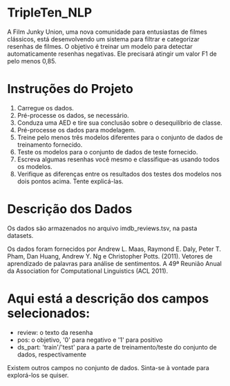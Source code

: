 # TripleTen_NLP

A Film Junky Union, uma nova comunidade para entusiastas de filmes clássicos, está desenvolvendo um sistema para filtrar e categorizar resenhas de filmes. 
O objetivo é treinar um modelo para detectar automaticamente resenhas negativas. 
Ele precisará atingir um valor F1 de pelo menos 0,85.

# Instruções do Projeto
1.	Carregue os dados.
2.	Pré-processe os dados, se necessário.
3.	Conduza uma AED e tire sua conclusão sobre o desequilíbrio de classe.
4.	Pré-processe os dados para modelagem.
5.	Treine pelo menos três modelos diferentes para o conjunto de dados de treinamento fornecido.
6.	Teste os modelos para o conjunto de dados de teste fornecido.
7.	Escreva algumas resenhas você mesmo e classifique-as usando todos os modelos.
8.	Verifique as diferenças entre os resultados dos testes dos modelos nos dois pontos acima. Tente explicá-las.
    
# Descrição dos Dados
Os dados são armazenados no arquivo imdb_reviews.tsv, na pasta datasets.

Os dados foram fornecidos por Andrew L. Maas, Raymond E. Daly, Peter T. Pham, Dan Huang, Andrew Y. Ng e Christopher Potts. (2011). Vetores de aprendizado de palavras para análise de sentimentos. A 49ª Reunião Anual da Association for Computational Linguistics (ACL 2011).

# Aqui está a descrição dos campos selecionados:
* review: o texto da resenha
* pos: o objetivo, '0' para negativo e '1' para positivo
*	ds_part: 'train'/'test' para a parte de treinamento/teste do conjunto de dados, respectivamente

Existem outros campos no conjunto de dados. Sinta-se à vontade para explorá-los se quiser.

